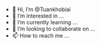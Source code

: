 
- 👋 Hi, I’m @Tuankhobiai
- 👀 I’m interested in ...
- 🌱 I’m currently learning ...
- 💞️ I’m looking to collaborate on ...
- 📫 How to reach me ...

<!---
Tuankhobiai/Tuankhobiai is a ✨ special ✨ repository because its `README.md` (this file) appears on your GitHub profile.
You can click the Preview link to take a look at your changes.
--->
